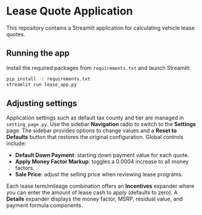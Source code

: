 # Lease Quote Application

This repository contains a Streamlit application for calculating vehicle lease quotes.

## Running the app

Install the required packages from `requirements.txt` and launch Streamlit:

```bash
pip install -r requirements.txt
streamlit run lease_app.py
```

## Adjusting settings

Application settings such as default tax county and tier are managed in
`setting_page.py`. Use the sidebar **Navigation** radio to switch to the
**Settings** page.
The sidebar provides options to change values and a **Reset to Defaults** button
that restores the original configuration. Global controls include:

- **Default Down Payment**: starting down payment value for each quote.
- **Apply Money Factor Markup**: toggles a 0.0004 increase to all money factors.
- **Sale Price**: adjust the selling price when reviewing lease programs.

Each lease term/mileage combination offers an **Incentives** expander where you
can enter the amount of lease cash to apply (defaults to zero). A **Details**
expander displays the money factor, MSRP, residual value, and payment formula
components.

